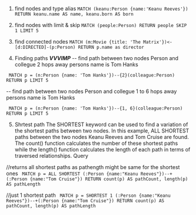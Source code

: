

1. find nodes and type alias
`MATCH (keanu:Person {name:'Keanu Reeves'}) RETURN keanu.name AS name, keanu.born AS born`

2. find nodes with limit & skip
`MATCH (people:Person) RETURN people SKIP 1 LIMIT 5`

3. find connected nodes
`MATCH (m:Movie {title: 'The Matrix'})<-[d:DIRECTED]-(p:Person) RETURN p.name as director`


4. Finding paths ***VVVIMP***
-- find path between two nodes Person and collegue 2 hops away persons name is Tom Hanks

` MATCH p = (n:Person {name: 'Tom Hanks'})--{2}(colleague:Person) RETURN p LIMIT 5`

-- find path between two nodes Person and collegue 1 to 6 hops away persons name is Tom Hanks

` MATCH p = (n:Person {name: 'Tom Hanks'})--{1, 6}(colleague:Person) RETURN p LIMIT 5`


5. Shrtest path
The SHORTEST keyword can be used to find a variation of the shortest paths between two nodes. In this
example, ALL SHORTEST paths between the two nodes Keanu Reeves and Tom Cruise are found. The
count() function calculates the number of these shortest paths while the length() function calculates the
length of each path in terms of traversed relationships.
Query

//returns all shortest paths as pathength might be same for the shortest ones
` MATCH p = ALL SHORTEST (:Person {name:"Keanu Reeves"})--+(:Person {name:"Tom Cruise"}) RETURN count(p) AS pathCount, length(p) AS pathLength`

//just 1 shortest path
` MATCH p = SHORTEST 1 (:Person {name:"Keanu Reeves"})--+(:Person {name:"Tom Cruise"}) RETURN count(p) AS pathCount, length(p) AS pathLength`